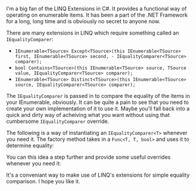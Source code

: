 I'm a big fan of the LINQ Extensions in C#. It provides a functional way of operating on enumerable items. It has been a part of the .NET Framework for a long, long time and is obviously no secret to anyone now.

There are many extensions in LINQ which require something called an `IEqualityComparer`:

- `IEnumerable<TSource> Except<TSource>(this IEnumerable<TSource> first, IEnumerable<TSource> second, - IEqualityComparer<TSource> comparer);`
- `bool Contains<TSource>(this IEnumerable<TSource> source, TSource value, IEqualityComparer<TSource> comparer);`
- `IEnumerable<TSource> Distinct<TSource>(this IEnumerable<TSource> source, IEqualityComparer<TSource> comparer);`

The `IEqualityComparer` is passed in to compare the equality of the items in your IEnumerable, obviously. It can be quite a pain to see that you need to create your own implementation of it to use it. Maybe you'll fall back into a quick and dirty way of acheiving what you want without using that cumbersome `IEqualityComparer` override.

The following is a way of instantiating an `IEqualityComparer<T>` whenever you need it. The factory method takes in a `Func<T, T, bool>` and uses it to determine equality:

<script src="https://gist.github.com/craigles/4afd9f7125d8fcc746afca74ee0bac60.js"></script>

You can this idea a step further and provide some useful overrides whenever you need it:

<script src="https://gist.github.com/craigles/0b735bb0d09630c9ae37bae3f0af4374.js"></script>

It's a conveniant way to make use of LINQ's extensions for simple equality comparison. I hope you like it.
